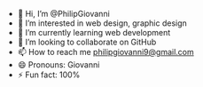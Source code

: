 - 👋 Hi, I’m @PhilipGiovanni
- 👀 I’m interested in web design, graphic design 
- 🌱 I’m currently learning web development 
- 💞️ I’m looking to collaborate on GitHub 
- 📫 How to reach me philipgiovanni9@gmail.com
- 😄 Pronouns: Giovanni
- ⚡ Fun fact: 100%

<!---
PhilipGiovanni/PhilipGiovanni is a ✨ special ✨ repository because its `README.md` (this file) appears on your GitHub profile.
You can click the Preview link to take a look at your changes.
--->
